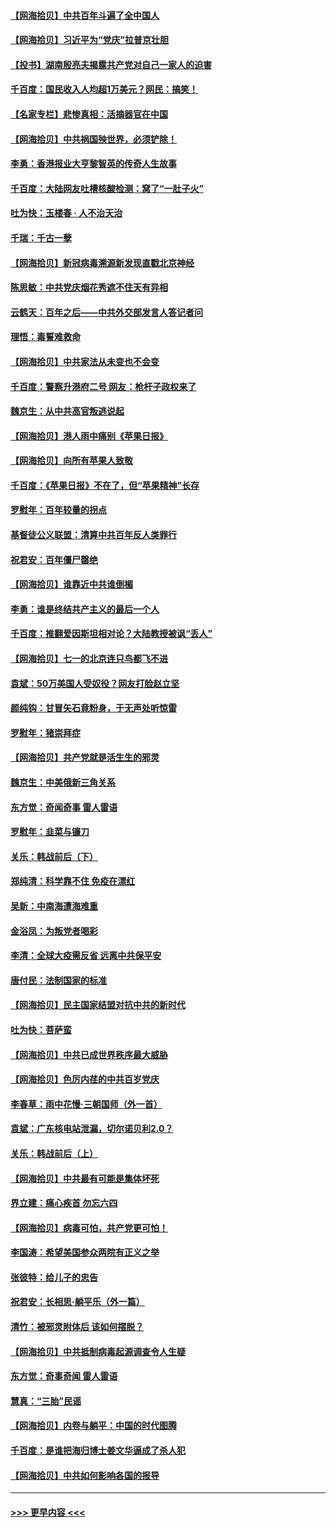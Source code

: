 #### [【网海拾贝】中共百年斗遍了全中国人](../pages/nsc993/n13060020.md?t=07031001) 
#### [【网海拾贝】习近平为“党庆”拉普京壮胆](../pages/nsc993/n13057781.md?t=07031001) 
#### [【投书】湖南殷亮夫揭露共产党对自己一家人的迫害](../pages/nsc993/n13057744.md?t=07031001) 
#### [千百度：国民收入人均超1万美元？网民：搞笑！](../pages/nsc993/n13057692.md?t=07031001) 
#### [【名家专栏】悲惨真相：活摘器官在中国](../pages/nsc993/n13056611.md?t=07031001) 
#### [【网海拾贝】中共祸国殃世界，必须铲除！](../pages/nsc993/n13056011.md?t=07031001) 
#### [李勇：香港报业大亨黎智英的传奇人生故事](../pages/nsc993/n13055258.md?t=07031001) 
#### [千百度：大陆网友吐槽核酸检测：窝了“一肚子火”](../pages/nsc993/n13055194.md?t=07031001) 
#### [吐为快：玉楼春 · 人不治天治](../pages/nsc993/n13054028.md?t=07031001) 
#### [千瑞：千古一孽](../pages/nsc993/n13054016.md?t=07031001) 
#### [【网海拾贝】新冠病毒溯源新发现直戳北京神经](../pages/nsc993/n13052425.md?t=07031001) 
#### [陈思敏：中共党庆烟花秀遮不住天有异相](../pages/nsc993/n13052020.md?t=07031001) 
#### [云鹤天：百年之后——中共外交部发言人答记者问](../pages/nsc993/n13051604.md?t=07031001) 
#### [理悟：毒誓难救命](../pages/nsc993/n13051601.md?t=07031001) 
#### [【网海拾贝】中共家法从未变也不会变](../pages/nsc993/n13050366.md?t=07031001) 
#### [千百度：警察升港府二号 网友：枪杆子政权来了](../pages/nsc993/n13050261.md?t=07031001) 
#### [魏京生：从中共高官叛逃说起](../pages/nsc993/n13048997.md?t=07031001) 
#### [【网海拾贝】港人雨中痛别《苹果日报》](../pages/nsc993/n13048941.md?t=07031001) 
#### [【网海拾贝】向所有苹果人致敬](../pages/nsc993/n13046795.md?t=07031001) 
#### [千百度：《苹果日报》不在了，但“苹果精神”长存](../pages/nsc993/n13046703.md?t=07031001) 
#### [罗慰年：百年较量的拐点](../pages/nsc993/n13046542.md?t=07031001) 
#### [基督徒公义联盟：清算中共百年反人类罪行](../pages/nsc993/n13046499.md?t=07031001) 
#### [祝君安：百年僵尸罄绝](../pages/nsc993/n13045595.md?t=07031001) 
#### [【网海拾贝】谁靠近中共谁倒楣](../pages/nsc993/n13044667.md?t=07031001) 
#### [李勇：谁是终结共产主义的最后一个人](../pages/nsc993/n13044397.md?t=07031001) 
#### [千百度：推翻爱因斯坦相对论？大陆教授被讽“丢人”](../pages/nsc993/n13043908.md?t=07031001) 
#### [【网海拾贝】七一的北京连只鸟都飞不进](../pages/nsc993/n13041377.md?t=07031001) 
#### [袁斌：50万美国人受奴役？网友打脸赵立坚](../pages/nsc993/n13041330.md?t=07031001) 
#### [颜纯钩：甘冒矢石竟粉身，于无声处听惊雷](../pages/nsc993/n13041140.md?t=07031001) 
#### [罗慰年：猪崇拜症](../pages/nsc993/n13041071.md?t=07031001) 
#### [【网海拾贝】共产党就是活生生的邪灵](../pages/nsc993/n13036627.md?t=07031001) 
#### [魏京生：中美俄新三角关系](../pages/nsc993/n13035986.md?t=07031001) 
#### [东方觉：奇闻奇事 雷人雷语](../pages/nsc993/n13035878.md?t=07031001) 
#### [罗慰年：韭菜与镰刀](../pages/nsc993/n13034374.md?t=07031001) 
#### [关乐：韩战前后（下）](../pages/nsc993/n13034113.md?t=07031001) 
#### [郑纯清：科学靠不住 免疫在漂红](../pages/nsc993/n13034093.md?t=07031001) 
#### [吴新：中南海遭海难重](../pages/nsc993/n13034084.md?t=07031001) 
#### [金浴凤：为叛党者喝彩](../pages/nsc993/n13034058.md?t=07031001) 
#### [李清：全球大疫需反省 远离中共保平安](../pages/nsc993/n13033784.md?t=07031001) 
#### [唐付民：法制国家的标准](../pages/nsc993/n13032944.md?t=07031001) 
#### [【网海拾贝】民主国家结盟对抗中共的新时代](../pages/nsc993/n13031717.md?t=07031001) 
#### [吐为快：菩萨蛮](../pages/nsc993/n13030033.md?t=07031001) 
#### [【网海拾贝】中共已成世界秩序最大威胁](../pages/nsc993/n13028138.md?t=07031001) 
#### [【网海拾贝】色厉内荏的中共百岁党庆](../pages/nsc993/n13025582.md?t=07031001) 
#### [李春草：雨中花慢‧三朝国师（外一首）](../pages/nsc993/n13025567.md?t=07031001) 
#### [袁斌：广东核电站泄漏，切尔诺贝利2.0？](../pages/nsc993/n13025475.md?t=07031001) 
#### [关乐：韩战前后（上）](../pages/nsc993/n13025387.md?t=07031001) 
#### [【网海拾贝】中共最有可能是集体坏死](../pages/nsc993/n13023101.md?t=07031001) 
#### [界立建：痛心疾首 勿忘六四](../pages/nsc993/n13022339.md?t=07031001) 
#### [【网海拾贝】病毒可怕，共产党更可怕！](../pages/nsc993/n13020728.md?t=07031001) 
#### [李国涛：希望美国参众两院有正义之举](../pages/nsc993/n13020674.md?t=07031001) 
#### [张彼特：给儿子的忠告](../pages/nsc993/n13018934.md?t=07031001) 
#### [祝君安：长相思‧躺平乐（外一篇）](../pages/nsc993/n13018923.md?t=07031001) 
#### [清竹：被邪灵附体后 该如何摆脱？](../pages/nsc993/n13018877.md?t=07031001) 
#### [【网海拾贝】中共抵制病毒起源调查令人生疑](../pages/nsc993/n13017785.md?t=07031001) 
#### [东方觉：奇事奇闻 雷人雷语](../pages/nsc993/n13017577.md?t=07031001) 
#### [慧真：“三胎”民谣](../pages/nsc993/n13017394.md?t=07031001) 
#### [【网海拾贝】内卷与躺平：中国的时代图腾](../pages/nsc993/n13016128.md?t=07031001) 
#### [千百度：是谁把海归博士姜文华逼成了杀人犯](../pages/nsc993/n13015218.md?t=07031001) 
#### [【网海拾贝】中共如何影响各国的报导](../pages/nsc993/n13012599.md?t=07031001) 

----
#### [ >>> 更早内容 <<< ](../indexes/nsc993-earlier.md)
